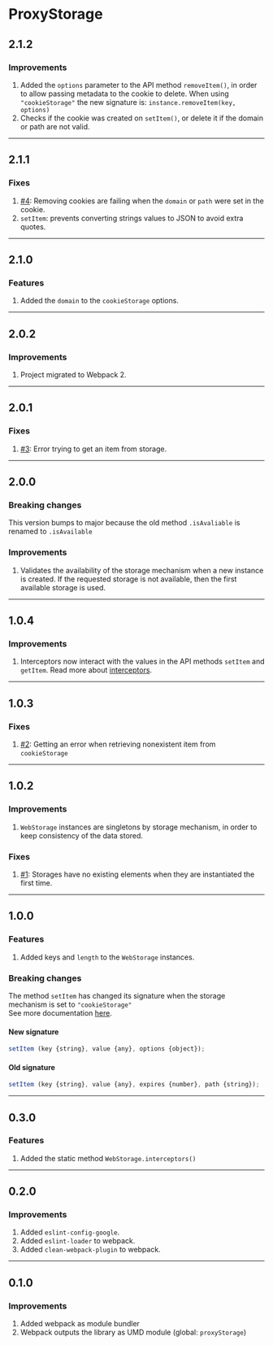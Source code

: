 # ProxyStorage

<!-- markdownlint-disable MD024 MD033 -->

## 2.1.2

### Improvements

1. Added the `options` parameter to the API method `removeItem()`, in order to allow passing metadata to the cookie to delete.
   When using `"cookieStorage"` the new signature is: `instance.removeItem(key, options)`
1. Checks if the cookie was created on `setItem()`, or delete it if the domain or path are not valid.

---

## 2.1.1

### Fixes

1. [#4](https://github.com/jherax/proxy-storage/issues/4): Removing cookies are failing when the `domain` or `path` were set in the cookie.
1. `setItem`: prevents converting strings values to JSON to avoid extra quotes.

---

## 2.1.0

### Features

1. Added the `domain` to the `cookieStorage` options.

---

## 2.0.2

### Improvements

1. Project migrated to Webpack 2.

---

## 2.0.1

### Fixes

1. [#3](https://github.com/jherax/proxy-storage/issues/3): Error trying to get an item from storage.

---

## 2.0.0

### Breaking changes

This version bumps to major because the old method `.isAvaliable` is renamed to `.isAvailable`

### Improvements

1. Validates the availability of the storage mechanism when a new instance is created. If the requested storage is not available, then the first available storage is used.

---

## 1.0.4

### Improvements

1. Interceptors now interact with the values in the API methods `setItem` and `getItem`. Read more about [interceptors](README.md#static-methods).

---

## 1.0.3

### Fixes

1. [#2](https://github.com/jherax/proxy-storage/issues/2): Getting an error when retrieving nonexistent item from `cookieStorage`

---

## 1.0.2

### Improvements

1. `WebStorage` instances are singletons by storage mechanism, in order to keep consistency of the data stored.

### Fixes

1. [#1](https://github.com/jherax/proxy-storage/issues/1): Storages have no existing elements when they are instantiated the first time.

---

## 1.0.0

### Features

1. Added keys and `length` to the `WebStorage` instances.

### Breaking changes

The method `setItem` has changed its signature when the storage mechanism is set to `"cookieStorage"`
<br/>See more documentation [here](README.md#setitem-for-cookiestorage).

#### New signature

```javascript
setItem (key {string}, value {any}, options {object});
```

#### Old signature

```javascript
setItem (key {string}, value {any}, expires {number}, path {string});
```

---

## 0.3.0

### Features

1. Added the static method `WebStorage.interceptors()`

---

## 0.2.0

### Improvements

1. Added `eslint-config-google`.
1. Added `eslint-loader` to webpack.
1. Added `clean-webpack-plugin` to webpack.

---

## 0.1.0

### Improvements

1. Added webpack as module bundler
1. Webpack outputs the library as UMD module (global: `proxyStorage`)
